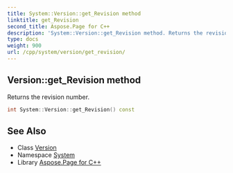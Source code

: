 ```yaml
---
title: System::Version::get_Revision method
linktitle: get_Revision
second_title: Aspose.Page for C++
description: 'System::Version::get_Revision method. Returns the revision number in C++.'
type: docs
weight: 900
url: /cpp/system/version/get_revision/
---
```

## Version::get_Revision method


Returns the revision number.

```cpp
int System::Version::get_Revision() const
```

## See Also

* Class [Version](../)
* Namespace [System](../../)
* Library [Aspose.Page for C++](../../../)
